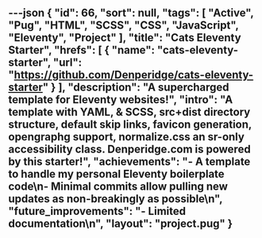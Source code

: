 ---json
{
  "id": 66,
  "sort": null,
  "tags": [
    "Active",
    "Pug",
    "HTML",
    "SCSS",
    "CSS",
    "JavaScript",
    "Eleventy",
    "Project"
  ],
  "title": "Cats Eleventy Starter",
  "hrefs": [
    {
      "name": "cats-eleventy-starter",
      "url": "https://github.com/Denperidge/cats-eleventy-starter"
    }
  ],
  "description": "A supercharged template for Eleventy websites!",
  "intro": "A template with YAML, & SCSS, src+dist directory structure, default skip links, favicon generation, opengraphg support, normalize.css an sr-only accessibility class. Denperidge.com is powered by this starter!",
  "achievements": "- A template to handle my personal Eleventy boilerplate code\n- Minimal commits allow pulling new updates as non-breakingly as possible\n",
  "future_improvements": "- Limited documentation\n",
  "layout": "project.pug"
}
---